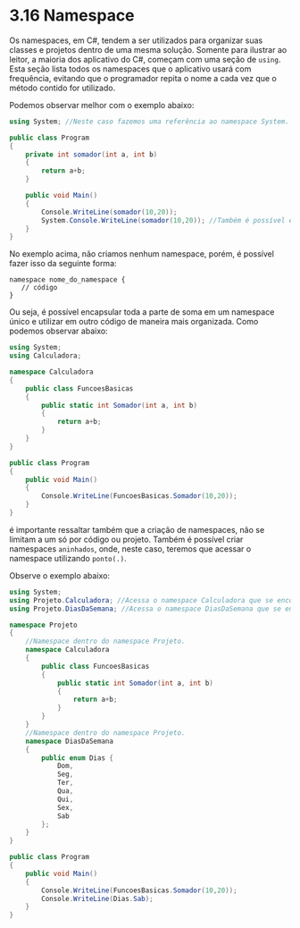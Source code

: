 # 3.16 Namespace

Os namespaces, em C#, tendem a ser utilizados para organizar suas classes e projetos dentro de uma mesma solução.
Somente para ilustrar ao leitor, a maioria dos aplicativo do C#, começam com uma seção de `using`.
Esta seção lista todos os namespaces que o aplicativo usará com frequência, evitando que o programador repita o nome a cada vez que o método contido for utilizado.

Podemos observar melhor com o exemplo abaixo:

```csharp
using System; //Neste caso fazemos uma referência ao namespace System.

public class Program
{
	private int somador(int a, int b)
	{
		return a+b;
	}

	public void Main()
	{
		Console.WriteLine(somador(10,20));
		System.Console.WriteLine(somador(10,20)); //Também é possível executar o código acima, desta forma, fazendo com que não seja necessário adicionar a diretiva using System
	}
}

```

No exemplo acima, não criamos nenhum namespace, porém, é possível fazer isso da seguinte forma:

```
namespace nome_do_namespace {
   // código
}
```

Ou seja, é possível encapsular toda a parte de soma em um namespace único e utilizar em outro código de maneira mais organizada. Como podemos observar abaixo:

```csharp
using System;
using Calculadora;

namespace Calculadora
{
	public class FuncoesBasicas
	{
		public static int Somador(int a, int b)
		{
			return a+b;
		}
	}
}

public class Program
{
	public void Main()
	{
		Console.WriteLine(FuncoesBasicas.Somador(10,20));
	}
}

```

é importante ressaltar também que a criação de namespaces, não se limitam a um só por código ou projeto. Também é possível criar namespaces `aninhados`, onde, neste caso, teremos que acessar o namespace utilizando `ponto(.)`.

Observe o exemplo abaixo:

```csharp
using System;
using Projeto.Calculadora; //Acessa o namespace Calculadora que se encontra dentro do projeto.
using Projeto.DiasDaSemana; //Acessa o namespace DiasDaSemana que se encontra dentro do projeto.

namespace Projeto
{
	//Namespace dentro do namespace Projeto.
	namespace Calculadora
	{
		public class FuncoesBasicas
		{
			public static int Somador(int a, int b)
			{
				return a+b;
			}
		}
	}
	//Namespace dentro do namespace Projeto.
	namespace DiasDaSemana
	{
		public enum Dias {
			Dom,
			Seg,
			Ter,
			Qua,
			Qui,
			Sex,
			Sab
		};
	}
}

public class Program
{
	public void Main()
	{
		Console.WriteLine(FuncoesBasicas.Somador(10,20));
		Console.WriteLine(Dias.Sab);
	}
}
```
